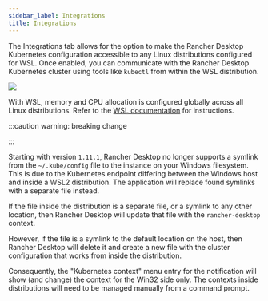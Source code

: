 ```yaml
---
sidebar_label: Integrations
title: Integrations
---
```


<head>
  <link rel="canonical" href="https://docs.rancherdesktop.io/ui/preferences/wsl/integrations"/>
</head>

The Integrations tab allows for the option to make the Rancher Desktop Kubernetes configuration accessible to any Linux distributions configured for WSL. Once enabled, you can communicate with the Rancher Desktop Kubernetes cluster using tools like `kubectl` from within the WSL distribution.

![](https://suse-rancher-media.s3.amazonaws.com/desktop/v1.12/preferences/Windows_wsl_tabIntegrations.png)

With WSL, memory and CPU allocation is configured globally across all Linux distributions. Refer to the [WSL documentation] for instructions.

[WSL documentation]:
https://docs.microsoft.com/en-us/windows/wsl/wsl-config#options-for-wslconfig

:::caution warning: breaking change

:::

Starting with version `1.11.1`, Rancher Desktop no longer supports a symlink from the `~/.kube/config` file to the instance on your Windows filesystem. This is due to the Kubernetes endpoint differing between the Windows host and inside a WSL2 distribution. The application will replace found symlinks with a separate file instead.

If the file inside the distribution is a separate file, or a symlink to any other location, then Rancher Desktop will update that file with the `rancher-desktop` context.

However, if the file is a symlink to the default location on the host, then Rancher Desktop will delete it and create a new file with the cluster configuration that works from inside the distribution.

Consequently, the "Kubernetes context" menu entry for the notification will show (and change) the context for the Win32 side only. The contexts inside distributions will need to be managed manually from a command prompt.
